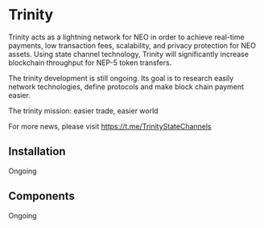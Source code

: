 Trinity
==============
Trinity acts as a lightning network for NEO in order to achieve real-time payments, low transaction fees, scalability, and privacy protection for NEO assets. Using state channel technology, Trinity will significantly increase blockchain throughput for NEP-5 token transfers.

The trinity development is still ongoing. Its goal is to research easily network technologies, define protocols and make block chain payment easier.

The trinity mission: easier trade, easier world

For more news, please visit https://t.me/TrinityStateChannels

Installation
------------

Ongoing


Components
---------------

Ongoing